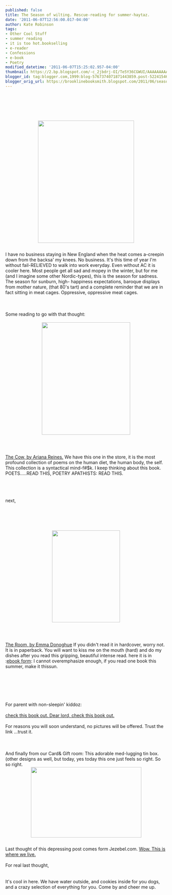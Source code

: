```yaml
---
published: false
title: The Season of wilting. Rescue-reading for summer-haytaz.
date: '2011-06-07T12:56:00.017-04:00'
author: Kate Robinson
tags:
- Other Cool Stuff
- summer reading
- it is too hot.bookselling
- e-reader
- Confessions
- e-book
- Poetry
modified_datetime: '2011-06-07T15:25:02.957-04:00'
thumbnail: https://2.bp.blogspot.com/-c_2jbdrj-OI/Te5Y36CGWUI/AAAAAAAAARc/OLIW0WZyEq0/s72-c/1111111111111111111.jpg
blogger_id: tag:blogger.com,1999:blog-5767374071871443859.post-5224154634656975158
blogger_orig_url: https://brooklinebooksmith.blogspot.com/2011/06/season-of-wilting-rescue-reading-for.html
---
```


<div><br /><div><br /><div><br /><div><br /><div><br /></div><img style="TEXT-ALIGN: center; MARGIN: 0px auto 10px; WIDTH: 300px; DISPLAY: block; HEIGHT: 382px; CURSOR: hand" id="BLOGGER_PHOTO_ID_5615523502871697730" border="0" alt="" src="https://2.bp.blogspot.com/-c_2jbdrj-OI/Te5Y36CGWUI/AAAAAAAAARc/OLIW0WZyEq0/s400/1111111111111111111.jpg" /><br />I have no business staying in New England when the heat comes a-creepin down from the backsa' my knees. No business. It's this time of year I'm without fail-RELIEVED to walk into work everyday. Even without AC it is cooler here. Most people get all sad and mopey in the winter, but for me (and I imagine some other Nordic-types), this is the season for sadness. The season for sunburn, high- happiness expectations, baroque displays from mother nature, (that 80's tart) and a complete reminder that we are in fact sitting in meat cages. Oppressive, oppressive meat cages.<br /><br /><br /><br /><div>Some reading to go with that thought:</div><br /><img style="TEXT-ALIGN: center; MARGIN: 0px auto 10px; WIDTH: 276px; DISPLAY: block; HEIGHT: 351px; CURSOR: hand" id="BLOGGER_PHOTO_ID_5615533948952755026" border="0" alt="" src="https://1.bp.blogspot.com/-Ak0pdSnN7s8/Te5iX8t5u1I/AAAAAAAAASM/IJzPOzncww4/s400/cow.jpg" /><br /><br /><br /><div><a href="https://www.brooklinebooksmith-shop.com/book/9780977106479">The Cow, by Ariana Reines.</a> We have this one in the store, it is the most profound collection of poems on the human diet, the human body, the self. This collection is a syntactical mind-f#$k. I keep thinking about this book. POETS.....READ THIS, POETRY APATHISTS: READ THIS.</div></div><br /><div></div><br /><div></div><br /><div><br />next,<br /><br /><br /></div><br /><div></div><br /><div><br /></div><img style="TEXT-ALIGN: center; MARGIN: 0px auto 10px; WIDTH: 212px; DISPLAY: block; HEIGHT: 287px; CURSOR: hand" id="BLOGGER_PHOTO_ID_5615533732405035826" border="0" alt="" src="https://3.bp.blogspot.com/-e9GGv5wp_vQ/Te5iLWA5wzI/AAAAAAAAASE/gbcJL5a-sFE/s400/room.jpg" /><br /><br /><br /><div><a href="https://www.brooklinebooksmith-shop.com/book/9780316098328">The Room, by Emma Donoghue</a> If you didn't read it in hardcover, worry not. It is in paperback. You will want to kiss me on the mouth (hard) and do my dishes after you read this gripping, beautiful intense read. here it is in :<a href="https://www.brooklinebooksmith-shop.com/google-ebooks/room-novel">ebook form</a>: I cannot overemphasize enough, if you read one book this summer, make it thissun.</div><br /><br /><br /><div></div><br /><br /><br /><div>For parent with non-sleepin' kiddoz:</div><br /><div><a href="https://www.brooklinebooksmith-shop.com/book/9781617750250">check this book out. Dear lord, check this book out.</a></div><br /><div>For reasons you will soon understand, no pictures will be offered. Trust the link ...trust it.</div><br /><br /><br /><div>And finally from our Card&amp; Gift room: This adorable med-lugging tin box. (other designs as well, but today, yes today this one just feels so right. So so right.</div><img style="TEXT-ALIGN: center; MARGIN: 0px auto 10px; WIDTH: 345px; DISPLAY: block; HEIGHT: 220px; CURSOR: hand" id="BLOGGER_PHOTO_ID_5615558392561740658" border="0" alt="" src="https://3.bp.blogspot.com/-ZIP9FTh5Ebc/Te54mwQbK3I/AAAAAAAAASU/5ORboIkp9UI/s400/pain.bmp" /><br />Last thought of this depressing post comes form Jezebel.com. <a href="https://jezebel.com/5809390/denied-gender-reassignment-inmate-tries-to-castrate-herself">Wow. This is where we live.<br /><br /></a>For real last thought,</div><br /><div></div><br /><div>It's cool in here. We have water outside, and cookies inside for you dogs, and a crazy selection of everything for you. Come by and cheer me up.<br /><br /><br /><br /><div></div><br /><br /><br /><br /><br /><br /><br /><div><br /><br /><br /><br /></div><br /><br /><br /><br /><br /><br /><br /><div></div></div></div></div>